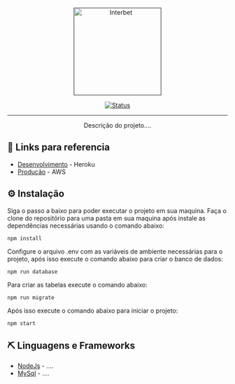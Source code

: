 <p align="center">
  <a href="" rel="noopener">
 <img width=200px height=200px src="https://user-images.githubusercontent.com/70984781/176933713-a628e6c5-8622-46c1-b36d-c4e11925276d.png" alt="Interbet"></a>
</p>

<div align="center">

[![Status](https://img.shields.io/badge/status-active-success.svg)]()

</div>

---

<p align="center"> Descrição do projeto....
    <br> 
</p>

## 📡 Links para referencia
  - [Desenvolvimento](https://interbet-api.herokuapp.com/) - Heroku
  - [Produção](https://api.v1.interbet.app/) - AWS

## ⚙️ Instalação
   Siga o passo a baixo para poder executar o projeto em sua maquina.
   Faça o clone do repositório para uma pasta em sua maquina após instale as dependências necessárias usando o comando abaixo:
```
npm install
```
   Configure o arquivo .env com as variáveis de ambiente necessárias para o projeto, após isso execute o comando abaixo para criar o banco de dados:
```
npm run database
```
   Para criar as tabelas execute o comando abaixo:
```
npm run migrate
```
   Após isso execute o comando abaixo para iniciar o projeto:
```
npm start
```
## ⛏️ Linguagens e Frameworks

-  [NodeJs](https://nodejs.org/en/) - ....
-  [MySql](https://www.mysql.com/) - ....

